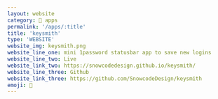 ```yaml
---
layout: website
category: 🏬 apps
permalink: '/apps/:title'
title: 'keysmith'
type: 'WEBSITE'
website_img: keysmith.png
website_line_one: mini 1password statusbar app to save new logins
website_line_two: Live
website_link_two: https://snowcodedesign.github.io/keysmith/
website_line_three: Github
website_link_three: https://github.com/SnowcodeDesign/keysmith
emoji: 🔐 
---
```

